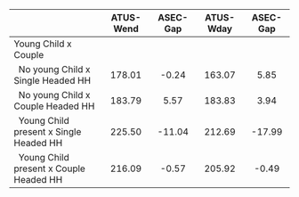 
|                      |    ATUS-Wend |     ASEC-Gap |    ATUS-Wday |     ASEC-Gap |
| -------------------- | :----------: | :----------: | :----------: | :----------: |
| Young Child x Couple |              |              |              |              |
| &nbsp;&nbsp;No young Child x Single Headed HH |       178.01 |        -0.24 |       163.07 |         5.85 |
| &nbsp;&nbsp;No young Child x Couple Headed HH |       183.79 |         5.57 |       183.83 |         3.94 |
| &nbsp;&nbsp;Young Child present x Single Headed HH |       225.50 |       -11.04 |       212.69 |       -17.99 |
| &nbsp;&nbsp;Young Child present x Couple Headed HH |       216.09 |        -0.57 |       205.92 |        -0.49 |

